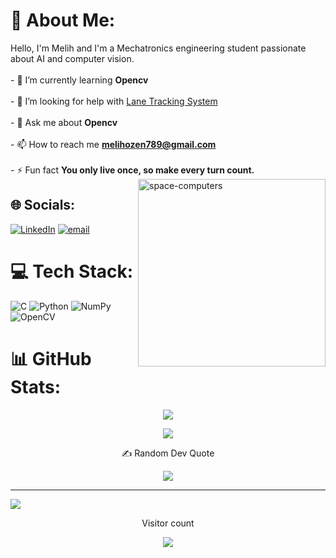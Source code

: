 # 💫 About Me:
Hello, I'm Melih and  I'm a Mechatronics engineering student passionate about AI and computer vision.<br><br>- 🌱 I’m currently learning **Opencv**<br><br>- 🤝 I’m looking for help with [Lane Tracking System](https://github.com/Xerhuu/Lane-Tracking-System)<br><br>- 💬 Ask me about **Opencv**<br><br>- 📫 How to reach me **melihozen789@gmail.com**<br><br>- ⚡ Fun fact **You only live once, so make every turn count.**        
<img  align="right"  height="300" alt="space-computers" src="https://media4.giphy.com/media/v1.Y2lkPTc5MGI3NjExaGhvNWp1OThiY3pkd21qeTQ5Y3c0Y212eDNnanV5MDNobmFwbDNnaCZlcD12MV9pbnRlcm5hbF9naWZfYnlfaWQmY3Q9Zw/kiWlpxD6hXmvTL8dio/giphy.gif"  />


## 🌐 Socials:
[![LinkedIn](https://img.shields.io/badge/LinkedIn-%230077B5.svg?logo=linkedin&logoColor=white)](https://linkedin.com/in/melih-özen-358980343) [![email](https://img.shields.io/badge/Email-D14836?logo=gmail&logoColor=white)](mailto:melihozen789@gmail.com) 

# 💻 Tech Stack:
![C](https://img.shields.io/badge/c-%2300599C.svg?style=for-the-badge&logo=c&logoColor=white) ![Python](https://img.shields.io/badge/python-3670A0?style=for-the-badge&logo=python&logoColor=ffdd54) ![NumPy](https://img.shields.io/badge/numpy-%23013243.svg?style=for-the-badge&logo=numpy&logoColor=white) ![OpenCV](https://img.shields.io/badge/opencv-%23white.svg?style=for-the-badge&logo=opencv&logoColor=white)
# 📊 GitHub Stats:
<p align="center">
  <img src="https://github-readme-stats.vercel.app/api?username=melihozendev&theme=radical&hide_border=false&include_all_commits=false&count_private=false" />
</p>

<p align="center">
  <img src="https://github-readme-stats.vercel.app/api/top-langs/?username=melihozendev&theme=radical&hide_border=false&include_all_commits=false&count_private=false&layout=compact" />
</p>

<p align="center"> ✍️ Random Dev Quote
<p align="center">
  <img src="https://quotes-github-readme.vercel.app/api?type=horizontal&theme=radical" />
</p>

---
[![](https://visitcount.itsvg.in/api?id=melihozendev&icon=0&color=13)](https://visitcount.itsvg.in)

<!-- Proudly created with GPRM ( https://gprm.itsvg.in ) -->

<p align="center"> Visitor count
<p align="center">
  <img src="https://profile-counter.glitch.me/{melihozendev}/count.svg" />
</p>
